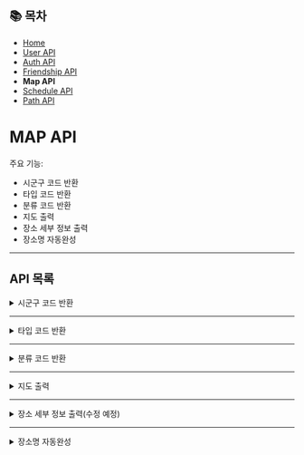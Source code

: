 ## 📚 목차
- [Home](../README.md)
- [User API](UserAPI.md)
- [Auth API](AuthAPI.md)
- [Friendship API](FriendshipAPI.md)
- **Map API**
- [Schedule API](ScheduleAPI.md)
- [Path API](PathAPI.md)

# MAP API
주요 기능:
- 시군구 코드 반환
- 타입 코드 반환
- 분류 코드 반환
- 지도 출력
- 장소 세부 정보 출력
- 장소명 자동완성

---

## API 목록

<details>
<summary>시군구 코드 반환</summary>

**GET** `/map/region`

> 시군구 코드를 반환합니다.

#### 요청 코드
```javascript
axios
    .get(`${API_BASE_URL}/map/region`)
```
#### 응답 바디
```json
[
  {
    "code": "1",
    "name": "강남구"
  },
  {
    "code": "2",
    "name": "강동구"
  },
  {
    "code": "3",
    "name": "강북구"
  },
  {
    "code": "4",
    "name": "강서구"
  }
]
```
</details>

---

<details>
<summary>타입 코드 반환</summary>

**GET** `/map/type`

> 타입 코드를 반환합니다.

#### 요청 코드
```javascript
axios
    .get(`${API_BASE_URL}/map/type`)
```
#### 응답 바디
```json
[
  {
    "code": "1",
    "name": "관광지"
  },
  {
    "code": "2",
    "name": "문화시설"
  },
  {
    "code": "3",
    "name": "행사/공연/축제"
  },
  {
    "code": "4",
    "name": "레포츠"
  },
  {
    "code": "5",
    "name": "쇼핑"
  },
  {
    "code": "6",
    "name": "음식점"
  }
]
```
</details>

---

<details>
<summary>분류 코드 반환</summary>

**GET** `/map/category`

> 대/중/소분류 코드를 반환합니다.  
> typeCode 파라미터는 필수 파라미터입니다.  
> cat1과 cat2를 파라미터에 포함시키지 않으면 typeCode에 맞는 대분류(cat1),  
> cat1만 파라미터에 포함시키면 typeCode에 맞는 중분류(cat2),  
> cat1과 cat2를 파라미터에 포함시키면 소분류(cat3)를 반환합니다.

#### 요청 코드 1
```javascript
axios
    .get(`${API_BASE_URL}/map/category?typeCode=1`)
```
#### 응답 바디 1
```json
[
  {
    "code": "A01",
    "name": "자연"
  },
  {
    "code": "A02",
    "name": "인문(문화/예술/역사)"
  }
]
```

#### 요청 코드 2
```javascript
axios
    .get(`${API_BASE_URL}/map/category?typeCode=1&cat1=A05&cat2=A0502`)
```
#### 응답 바디 2
```json
[
  {
    "code": "A05020100",
    "name": "한식"
  },
  {
    "code": "A05020200",
    "name": "서양식"
  },
  {
    "code": "A05020300",
    "name": "일식"
  },
  {
    "code": "A05020400",
    "name": "중식"
  },
  {
    "code": "A05020700",
    "name": "이색음식점"
  },
  {
    "code": "A05020900",
    "name": "카페/전통찻집"
  },
  {
    "code": "A05021000",
    "name": "클럽"
  }
]
```
</details>

---

<details>
<summary>지도 출력</summary>

**GET** `/map`

> 사용자가 선택한 방법으로 주변의 장소를 조회합니다.  
> 파라미터 종류는 다음과 같습니다.  

| 파라미터        | 설명                                                  | 값 예시                                                                                        |
|-------------|-----------------------------------------------------|---------------------------------------------------------------------------------------------|
| search      | 장소 선택 방법                                            | area(지역구), location(위치), address(주소), middle-point(2)(중간지점)                                 |
| sort        | 정렬 방법                                               | title_asc(가나다순 오름차순 정렬), rating_asc(평점순 오름차순 정렬), user_ratings_total_dsc(총 평점 개수 내림차순 정렬) 등 |
| sigunguCode | 시군구 코드(search=area일 때만 필요)                          | 1(강남구), 2(강동구) 등                                                                            |
| latitude    | 위도(search=location일 때만 필요)                          | 37.6092635094031                                                                            |
| longitude   | 경도(search=location일 때만 필요)                          | 127.06471287129368                                                                          |
| address     | 주소(search=address, middle-point(2)일 때만 필요, 여러 개 가능) | 서울특별시 관악구 보라매로 62, 서울특별시 동대문구 답십리로56길 105 등                                                 |
| typeCode    | 타입 종류(필수X)                                          | 1(관광지), 2(문화시설), 3(행사/공연/축제), 4(레포츠), 5(쇼핑), 6(음식점)                                         |
| cat1        | 대분류(필수X)                                            | A05(음식)                                                                                     |
| cat2        | 중분류(필수X)                                            | A0502(음식점)                                                                                  |
| cat3        | 소분류(필수X)                                            | A05020900(카페/전통찻집)                                                                          |

### 1. 지역구를 기반으로 조회할 경우
#### 요청 코드
```javascript
axios
    .get(`${API_BASE_URL}/map?search=area&sort=rating_dsc&sigunguCode=${sigunguCode}&theme=${theme}`)
```

#### 응답 바디
```json
[
  {
    "addr": "서울특별시 강남구 압구정로42길 25-10 1~2층",
    "areaCode": "1",
    "sigunguCode": "1",
    "contentId": "2867691",
    "typeCode": "6",
    "cat1": "A05",
    "cat2": "A0502",
    "cat3": "A05020100",
    "firstImage": "http://tong.visitkorea.or.kr/cms/resource/81/2867681_image2_1.jpg",
    "firstImage2": "http://tong.visitkorea.or.kr/cms/resource/81/2867681_image3_1.jpg",
    "mapX": "127.0358085855",
    "mapY": "37.5270487520",
    "title": "우텐더",
    "rating": "4.5",
    "userRatingsTotal": "313"
  },
  {
    "addr": "서울특별시 강남구 도산대로45길 15 (신사동) 지하 1층",
    "areaCode": "1",
    "sigunguCode": "1",
    "contentId": "2870076",
    "typeCode": "6",
    "cat1": "A05",
    "cat2": "A0502",
    "cat3": "A05020200",
    "firstImage": "http://tong.visitkorea.or.kr/cms/resource/62/3096562_image2_1.jpg",
    "firstImage2": "http://tong.visitkorea.or.kr/cms/resource/62/3096562_image3_1.jpg",
    "mapX": "127.0351337538",
    "mapY": "37.5232825107",
    "title": "파시0914",
    "rating": "4.4",
    "userRatingsTotal": "75"
  }
]
```

### 2. 현재 위치를 기반으로 조회할 경우
#### 요청 코드
```javascript
axios
    .get(`${API_BASE_URL}/map?search=location&sort=title_asc&latitude=${latitude}&longitude=${longitude}`)
```

#### 응답 바디
```json
[
  {
    "addr": "중랑구 상봉로 131",
    "areaCode": "1",
    "sigunguCode": "25",
    "contentId": "google_ChIJrU-lPSy7fDUR6SoM24EYR40",
    "typeCode": "2",
    "cat1": "A02",
    "cat2": "A0202",
    "cat3": "A02020200",
    "firstImage": "https://lh3.googleusercontent.com/place-photos/AJnk2cwNU6qD0ikELv-0pzImIJMdDbfqjoc3iJuE4khvF6id9rw6PthEm8peVnwCzXjbdmIFUpU0XqYCa2_um7tE6WYRVgLa7c6Ry1lAjzhYbwuSgwQKt1QJ48Xyrqya7dNNLcEj6sD4D1_5kI8h=s1600-w800",
    "firstImage2": "https://lh3.googleusercontent.com/place-photos/AJnk2cwNU6qD0ikELv-0pzImIJMdDbfqjoc3iJuE4khvF6id9rw6PthEm8peVnwCzXjbdmIFUpU0XqYCa2_um7tE6WYRVgLa7c6Ry1lAjzhYbwuSgwQKt1QJ48Xyrqya7dNNLcEj6sD4D1_5kI8h=s1600-w200",
    "mapX": "127.0923835",
    "mapY": "37.5977689",
    "title": "CGV 상봉",
    "rating": "4.1",
    "userRatingsTotal": "2488"
  },
  {
    "addr": "서울특별시 강북구 월계로 173 (번동) 북서울꿈의숲",
    "areaCode": "1",
    "sigunguCode": "3",
    "contentId": "3114696",
    "typeCode": "3",
    "cat1": "A02",
    "cat2": "A0207",
    "cat3": "A02070200",
    "firstImage": "http://tong.visitkorea.or.kr/cms/resource/55/3487455_image2_1.jpg",
    "firstImage2": "http://tong.visitkorea.or.kr/cms/resource/55/3487455_image3_1.jpg",
    "mapX": "127.0445440464",
    "mapY": "37.6197242510",
    "title": "강북구 어린이날 대축제",
    "rating": "5.0",
    "userRatingsTotal": "2"
  }
]
```

### 3. 특정 주소를 기반으로 조회할 경우
#### 요청 코드
```javascript
axios
    .get(`${API_BASE_URL}/map?search=address&sort=user_ratings_total_dsc&address=${address}`)
```

#### 응답 바디
```json
[
  {
    "addr": "서울특별시 동작구 장승배기로 94 (노량진동)",
    "areaCode": "1",
    "sigunguCode": "12",
    "contentId": "130770",
    "typeCode": "2",
    "cat1": "A02",
    "cat2": "A0206",
    "cat3": "A02060900",
    "firstImage": "http://tong.visitkorea.or.kr/cms/resource/53/3488953_image2_1.jpg",
    "firstImage2": "http://tong.visitkorea.or.kr/cms/resource/53/3488953_image3_1.jpg",
    "mapX": "126.9405206377",
    "mapY": "37.5059328296",
    "title": "서울특별시교육청 동작도서관",
    "rating": "4.4",
    "userRatingsTotal": "114"
  },
  {
    "addr": "서울특별시 영등포구 신길로 275 (영등포동)",
    "areaCode": "1",
    "sigunguCode": "20",
    "contentId": "1603237",
    "typeCode": "1",
    "cat1": "A02",
    "cat2": "A0202",
    "cat3": "A02020700",
    "firstImage": "http://tong.visitkorea.or.kr/cms/resource/51/1567951_image2_1.jpg",
    "firstImage2": "http://tong.visitkorea.or.kr/cms/resource/51/1567951_image3_1.jpg",
    "mapX": "126.9108425219",
    "mapY": "37.5153173200",
    "title": "영등포근린공원",
    "rating": "4.3",
    "userRatingsTotal": "10"
  }
]
```

### 4. 중간 위치를 기반으로 조회할 경우(좌표 평균 알고리즘 / 그라함 스캔(Graham Scan)과 무게 중심 알고리즘)
#### 요청 코드(좌표 평균 알고리즘)
```javascript
axios
    .get(`${API_BASE_URL}/map?search=middle-point&sort=rating_dsc&address=${address1}&address=${address2}&address=${address3}`)
```
#### 요청 코드(그라함 스캔(Graham Scan)과 무게 중심 알고리즘)
```javascript
axios
    .get(`${API_BASE_URL}/map?search=middle-point2&sort=rating_dsc&address=${address1}&address=${address2}&address=${address3}`)
```
※address 파라미터는 여러 개 가능합니다.

#### 응답 바디
```json
{
  "addresses": [
    "서울 동작구 보라매로5길 28",
    "서울특별시 은평구 통일로 684",
    "서울특별시 송파구 올림픽로 424"
  ],
  "coordinates": [
    {
      "x": "126.922659687269",
      "y": "37.4938817761934"
    },
    {
      "x": "126.934953878791",
      "y": "37.6094070491111"
    },
    {
      "x": "127.115517876627",
      "y": "37.5203396980951"
    }
  ],
  "middleX": "126.99104381422902",
  "middleY": "37.54120950779987",
  "list": [
    {
      "addr": "서울특별시 중구 회현동1가 100-115",
      "areaCode": "1",
      "sigunguCode": "24",
      "contentId": "129418",
      "typeCode": "1",
      "cat1": "A02",
      "cat2": "A0205",
      "cat3": "A02050400",
      "firstImage": "http://tong.visitkorea.or.kr/cms/resource/66/2947266_image2_1.jpg",
      "firstImage2": "http://tong.visitkorea.or.kr/cms/resource/66/2947266_image3_1.jpg",
      "mapX": "126.9798156648",
      "mapY": "37.5552528034",
      "title": "백범 김구 선생 동상",
      "rating": "4.9",
      "userRatingsTotal": "11"
    },
    {
      "addr": "서울특별시 중구 다산로 101-3 (신당동) ",
      "areaCode": "1",
      "sigunguCode": "24",
      "contentId": "3463600",
      "typeCode": "1",
      "cat1": "A02",
      "cat2": "A0203",
      "cat3": "A02030400",
      "firstImage": "http://tong.visitkorea.or.kr/cms/resource/64/3463464_image2_1.jpg",
      "firstImage2": "http://tong.visitkorea.or.kr/cms/resource/64/3463464_image3_1.jpg",
      "mapX": "127.0092047089",
      "mapY": "37.5533202222",
      "title": "춘풍양조장",
      "rating": "4.9",
      "userRatingsTotal": "33"
    }
  ]
}
```
</details>

---

<details>
<summary>장소 세부 정보 출력(수정 예정)</summary>

**GET** `/map/detail`

> 특정한 장소의 세부 정보를 출력합니다.

#### 요청 코드
```javascript
axios
    .get(`${API_BASE_URL}/map/detail?contentId=${contentId}`)
```

#### 응답 바디
```json
{
    "contentid": "2559938",
    "contenttypeid": "12",
    "createdtime": "20180907015112",
    "homepage": "",
    "modifiedtime": "20250327160800",
    "tel": "",
    "telname": "",
    "title": "브이알존 코엑스 직영점",
    "firstimage": "http://tong.visitkorea.or.kr/cms/resource/26/2559926_image2_1.jpg",
    "firstimage2": "http://tong.visitkorea.or.kr/cms/resource/26/2559926_image2_1.jpg",
    "addr": "서울특별시 강남구 봉은사로 524 (삼성동) 지하1층",
    "zipcode": "06164",
    "overview": "VRZONE은 단순히 360도로 보이는 가상현실체험을 제공하지 않고 VRZONE에서 직접 개발부터 유통하는 VR콘텐츠를 체험할 수 있다. 데드프리즌은 의문의 사고로 좀비들이 득실거리는 병원에서 탈출하는 FPS VR 콘텐츠이며, 퓨처스트라이크는 연구소에서 실험 중 사고로 돌연변이 곤충들이 탈출하여 도시가 황폐화되어 곤충들을 박멸하는 FPS VR 콘텐츠이다. 가디언 히어로즈는 지구를 침략하려는 외계인들과 싸워 이기는 FPS VR 콘텐츠이다. VR 라이더는 약 20여 가지의 VR 콘텐츠로 놀이기구를 탑승하는 VR체험 시뮬레이터다. 놀이기구를 VR로 재현함과 상상만 해왔던 장소를 탐험하는 상상 그 이상의 현실을 구현한다."
}
```
</details>

---

<details>
<summary>장소명 자동완성</summary>

**GET** `/map/autocomplete`

> 장소명을 자동완성해 목록을 보여줍니다.  
> 서울 지역의 장소만 보여줍니다.

#### 요청 코드
```javascript
axios
    .get(`${API_BASE_URL}/map/autocomplete?name=${placeName}`)
```

#### 응답 바디
```json
[
  {
    "id": "11156260",
    "placeName": "창경궁",
    "address": "서울 종로구 창경궁로 185"
  },
  {
    "id": "11002870",
    "placeName": "창경궁 대온실",
    "address": "서울 종로구 창경궁로 185"
  },
  {
    "id": "1932803950",
    "placeName": "창경궁 매표소",
    "address": "서울 종로구 창경궁로 185"
  },
  {
    "id": "946945721",
    "placeName": "힐스테이트창경궁아파트",
    "address": "서울 종로구 율곡로 236"
  },
  {
    "id": "8116578",
    "placeName": "창경궁 춘당지",
    "address": "서울 종로구 창경궁로 185"
  },
  {
    "id": "1808045382",
    "placeName": "창경궁초밥",
    "address": "서울 종로구 창경궁로 229"
  },
  {
    "id": "7873650",
    "placeName": "창경궁 명정전",
    "address": "서울 종로구 창경궁로 185"
  },
  {
    "id": "457839741",
    "placeName": "휴스턴창경궁오피스텔(C동)",
    "address": "서울 종로구 창경궁로20길 14"
  }
]
```
</details>